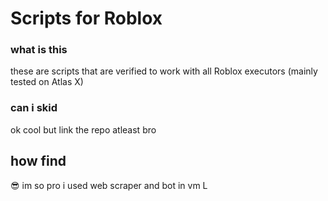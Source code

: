 # Scripts for Roblox

### what is this

these are scripts that are verified to work with all Roblox executors (mainly tested on Atlas X)

### can i skid

ok cool but link the repo atleast bro

## how find

😎 im so pro i used web scraper and bot in vm L

